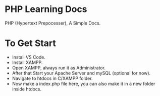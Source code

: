 # PHP Learning Docs
PHP (Hypertext Prepocesser), A Simple Docs.


# To Get Start
- Install VS Code.
- Install XAMPP.
- Open XAMPP, always run it as Administrator.
- After that Start your Apache Server and mySQL (optional for now).
- Navigate to htdocs in C/XAMPP folder.
- Now make a index.php file here, you can also make it in a new folder inside htdocs.